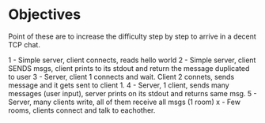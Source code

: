 # Objectives

Point of these are to increase the difficulty step by step to arrive in a decent TCP chat.

1 - Simple server, client connects, reads hello world
2 - Simple server, client SENDS msgs, client prints to its stdout and return the message duplicated to user
3 - Server, client 1 connects and wait. Client 2 connets, sends message and it gets sent to client 1.
4 - Server, 1 client, sends many messages (user input), server prints on its stdout and returns same msg.
5 - Server, many clients write, all of them receive all msgs (1 room)
x - Few rooms, clients connect and talk to eachother.

<!-- Do something similar for websockets later -->
